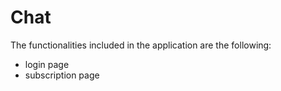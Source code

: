 # Chat

The functionalities included in the application are the following:
- login page
- subscription page
